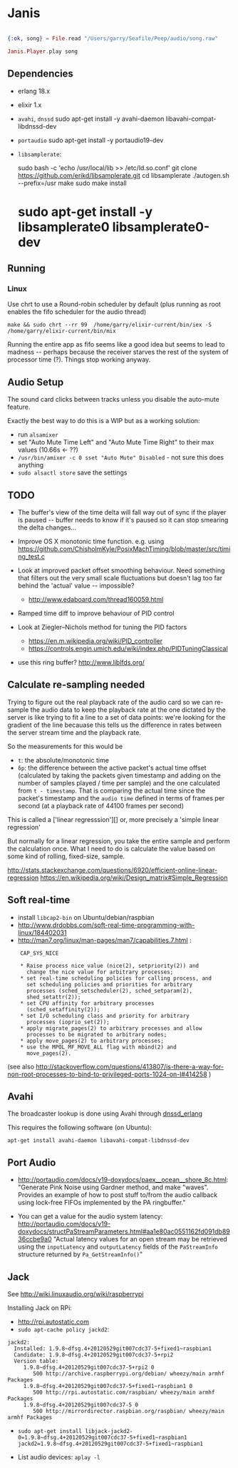 Janis
=====

```elixir

{:ok, song} = File.read "/Users/garry/Seafile/Peep/audio/song.raw"

Janis.Player.play song

```

Dependencies
------------

- erlang 18.x

- elixir 1.x

- `avahi`, `dnssd`
    sudo apt-get install -y avahi-daemon libavahi-compat-libdnssd-dev
- `portaudio`
     sudo apt-get install -y portaudio19-dev

- `libsamplerate`:

     sudo bash -c 'echo /usr/local/lib >> /etc/ld.so.conf'
     git clone https://github.com/erikd/libsamplerate.git
     cd libsamplerate
     ./autogen.sh --prefix=/usr
     make
     sudo make install

     # sudo apt-get install -y libsamplerate0 libsamplerate0-dev

Running
------

### Linux

Use chrt to use a Round-robin scheduler by default (plus running as root enables the fifo scheduler for the audio thread)

    make && sudo chrt --rr 99  /home/garry/elixir-current/bin/iex -S /home/garry/elixir-current/bin/mix

Running the entire app as fifo seems like a good idea but seems to lead to madness -- perhaps because the receiver starves the rest of the system of processor time (?). Things stop working anyway.

Audio Setup
-----------

The sound card clicks between tracks unless you disable the auto-mute feature.

Exactly the best way to do this is a WIP but as a working solution:

- run `alsamixer`
- set "Auto Mute Time Left" and "Auto Mute Time Right" to their max values (10.66s <- ??)
- `/usr/bin/amixer -c 0 sset "Auto Mute" Disabled` - not sure this does anything
- `sudo alsactl store` save the settings

TODO
----

- The buffer's view of the time delta will fall way out of sync if the player is paused -- buffer needs to know if it's paused so it can stop smearing the delta changes...
- Improve OS X monotonic time function. e.g. using https://github.com/ChisholmKyle/PosixMachTiming/blob/master/src/timing_test.c
- Look at improved packet offset smoothing behaviour. Need something that filters out the very small scale fluctuations but doesn't lag too far behind the 'actual' value -- impossible?
  - http://www.edaboard.com/thread160059.html
- Ramped time diff to improve behaviour of PID control
- Look at Ziegler–Nichols method for tuning the PID factors
  - https://en.m.wikipedia.org/wiki/PID_controller
  - https://controls.engin.umich.edu/wiki/index.php/PIDTuningClassical

- use this ring buffer? http://www.liblfds.org/

Calculate re-sampling needed
----------------------------

Trying to figure out the real playback rate of the audio card so we can
re-sample the audio data to keep the playback rate at the one dictated by the
server is like trying to fit a line to a set of data points: we're looking for
the gradient of the line becauase this tells us the difference in rates between
the server stream time and the playback rate.

So the measurements for this would be
  - `t`: the absolute/monotonic time
  - `ẟp`: the difference between the active packet's actual time offset
    (calculated by taking the packets given timestamp and adding on the number
    of samples played / time per sample) and the one calculated from `t -
    timestamp`. That is comparing the actual time since the packet's timestamp
    and the `audio time` defined in terms of frames per second (at a playback
    rate of 44100 frames per second)

This is called a ['linear regresssion'][] or, more precisely a 'simple linear regression'

But normally for a linear regression, you take the entire sample and perform
the calculation once. What I need to do is calculate the value based on some
kind of rolling, fixed-size, sample.

http://stats.stackexchange.com/questions/6920/efficient-online-linear-regression
https://en.wikipedia.org/wiki/Design_matrix#Simple_Regression

[linear regression]: https://en.wikipedia.org/wiki/Linear_regression

Soft real-time
--------------

- install `libcap2-bin` on Ubuntu/debian/raspbian
- <http://www.drdobbs.com/soft-real-time-programming-with-linux/184402031>
- <http://man7.org/linux/man-pages/man7/capabilities.7.html> :

```
    CAP_SYS_NICE

    * Raise process nice value (nice(2), setpriority(2)) and
      change the nice value for arbitrary processes;
    * set real-time scheduling policies for calling process, and
      set scheduling policies and priorities for arbitrary
      processes (sched_setscheduler(2), sched_setparam(2),
      shed_setattr(2));
    * set CPU affinity for arbitrary processes
      (sched_setaffinity(2));
    * set I/O scheduling class and priority for arbitrary
      processes (ioprio_set(2));
    * apply migrate_pages(2) to arbitrary processes and allow
      processes to be migrated to arbitrary nodes;
    * apply move_pages(2) to arbitrary processes;
    * use the MPOL_MF_MOVE_ALL flag with mbind(2) and
      move_pages(2).
```

(see also <http://stackoverflow.com/questions/413807/is-there-a-way-for-non-root-processes-to-bind-to-privileged-ports-1024-on-l#414258> )

Avahi
-----

The broadcaster lookup is done using Avahi through [dnssd_erlang][]

This requires the following software (on Ubuntu):

    apt-get install avahi-daemon libavahi-compat-libdnssd-dev


[dnssd_erlang]: https://github.com/benoitc/dnssd_erlang

Port Audio
----------

- <http://portaudio.com/docs/v19-doxydocs/paex__ocean__shore_8c.html>: "Generate Pink Noise using Gardner method, and make "waves". Provides an example of how to post stuff to/from the audio callback using lock-free FIFOs implemented by the PA ringbuffer."

- You can get a value for the audio system latency: <http://portaudio.com/docs/v19-doxydocs/structPaStreamParameters.html#aa1e80ac0551162fd091db8936ccbe9a0> "Actual latency values for an open stream may be retrieved using the `inputLatency` and `outputLatency` fields of the `PaStreamInfo` structure returned by `Pa_GetStreamInfo()`"

Jack
----

See http://wiki.linuxaudio.org/wiki/raspberrypi

Installing Jack on RPi:

- http://rpi.autostatic.com
- `sudo apt-cache policy jackd2`:

```
jackd2:
  Installed: 1.9.8~dfsg.4+20120529git007cdc37-5+fixed1~raspbian1
  Candidate: 1.9.8~dfsg.4+20120529git007cdc37-5+rpi2
  Version table:
     1.9.8~dfsg.4+20120529git007cdc37-5+rpi2 0
        500 http://archive.raspberrypi.org/debian/ wheezy/main armhf Packages
     1.9.8~dfsg.4+20120529git007cdc37-5+fixed1~raspbian1 0
        500 http://rpi.autostatic.com/raspbian/ wheezy/main armhf Packages
     1.9.8~dfsg.4+20120529git007cdc37-5 0
        500 http://mirrordirector.raspbian.org/raspbian/ wheezy/main armhf Packages
```

- `sudo apt-get install libjack-jackd2-0=1.9.8~dfsg.4+20120529git007cdc37-5+fixed1~raspbian1 jackd2=1.9.8~dfsg.4+20120529git007cdc37-5+fixed1~raspbian1`


- List audio devices: `aplay -l`
